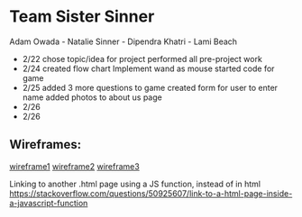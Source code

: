 # Team Sister Sinner

Adam Owada - Natalie Sinner - Dipendra Khatri - Lami Beach

- 2/22
chose topic/idea for project
performed all pre-project work 
- 2/24
created flow chart
Implement wand as mouse
started code for game 
- 2/25
added 3 more questions to game
created form for user to enter name
added photos to about us page
- 2/26
- 2/26

## Wireframes:
[wireframe1]
[wireframe2]
[wireframe3]

[wireframe1]: images/wireframe1.png


[wireframe2]: images/wireframe2.png


[wireframe3]: images/wireframe3.png


Linking to another .html page using a JS function, instead of <a> in html
https://stackoverflow.com/questions/50925607/link-to-a-html-page-inside-a-javascript-function